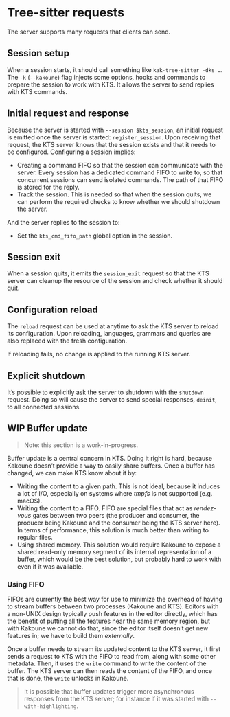 # Tree-sitter requests

The server supports many requests that clients can send.

## Session setup

When a session starts, it should call something like `kak-tree-sitter -dks …`.
The `-k` (`--kakoune`) flag injects some options, hooks and commands to prepare
the session to work with KTS. It allows the server to send replies with KTS
commands.

## Initial request and response

Because the server is started with `--session $kts_session`, an initial request
is emitted once the server is started: `register_session`. Upon receiving that
request, the KTS server knows that the session exists and that it needs to be
configured. Configuring a session implies:

- Creating a command FIFO so that the session can communicate with the server.
  Every session has a dedicated command FIFO to write to, so that concurrent
  sessions can send isolated commands. The path of that FIFO is stored for the
  reply.
- Track the session. This is needed so that when the session quits, we can
  perform the required checks to know whether we should shutdown the server.

And the server replies to the session to:

- Set the `kts_cmd_fifo_path` global option in the session.

## Session exit

When a session quits, it emits the `session_exit` request so that the KTS server
can cleanup the resource of the session and check whether it should quit.

## Configuration reload

The `reload` request can be used at anytime to ask the KTS server to reload
its configuration. Upon reloading, languages, grammars and queries are also
replaced with the fresh configuration.

If reloading fails, no change is applied to the running KTS server.

## Explicit shutdown

It’s possible to explicitly ask the server to shutdown with the `shutdown`
request. Doing so will cause the server to send special responses, `deinit`, to
all connected sessions.

## WIP Buffer update

> Note: this section is a work-in-progress.

Buffer update is a central concern in KTS. Doing it right is hard, because
Kakoune doesn’t provide a way to easily share buffers. Once a buffer has
changed, we can make KTS know about it by:

- Writing the content to a given path. This is not ideal, because it induces a
  lot of I/O, especially on systems where _tmpfs_ is not supported (e.g. macOS).
- Writing the content to a FIFO. FIFO are special files that act as
  _rendez-vous_ gates between two peers (the producer and consumer, the producer
  being Kakoune and the consumer being the KTS server here). In terms of
  performance, this solution is much better than writing to regular files.
- Using shared memory. This solution would require Kakoune to expose a shared
  read-only memory segment of its internal representation of a buffer, which
  would be the best solution, but probably hard to work with even if it was
  available.

### Using FIFO

FIFOs are currently the best way for use to minimize the overhead of having to
stream buffers between two processes (Kakoune and KTS). Editors with a non-UNIX
design typically push features in the editor directly, which has the benefit of
putting all the features near the same memory region, but with Kakoune we cannot
do that, since the editor itself doesn’t get new features in; we have to build
them _externally_.

Once a buffer needs to stream its updated content to the KTS server, it first
sends a request to KTS with the FIFO to read from, along with some other
metadata. Then, it uses the `write` command to write the content of the buffer.
The KTS server can then reads the content of the FIFO, and once that is done,
the `write` unlocks in Kakoune.

> It is possible that buffer updates trigger more asynchronous responses from
> the KTS server; for instance if it was started with `--with-highlighting`.

